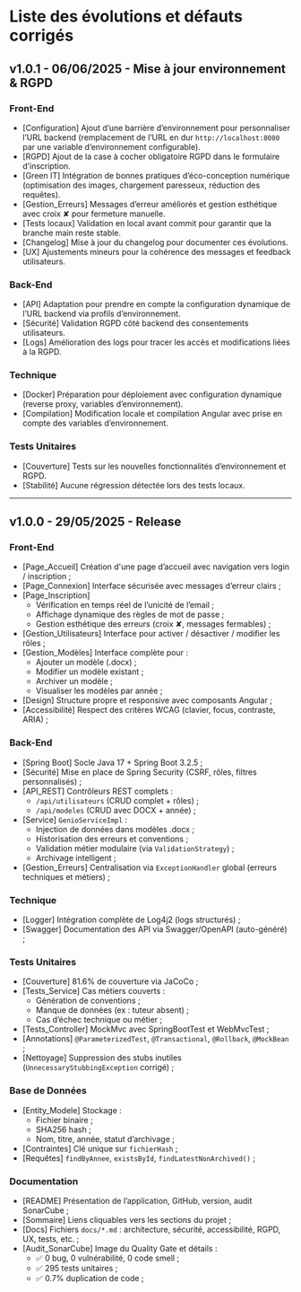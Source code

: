 # Liste des évolutions et défauts corrigés

## v1.0.1 - 06/06/2025 - Mise à jour environnement & RGPD

### Front-End

* [Configuration] Ajout d’une barrière d’environnement pour personnaliser l’URL backend (remplacement de l’URL en dur `http://localhost:8080` par une variable d’environnement configurable).
* [RGPD] Ajout de la case à cocher obligatoire RGPD dans le formulaire d’inscription.
* [Green IT] Intégration de bonnes pratiques d’éco-conception numérique (optimisation des images, chargement paresseux, réduction des requêtes).
* [Gestion_Erreurs] Messages d’erreur améliorés et gestion esthétique avec croix ✘ pour fermeture manuelle.
* [Tests locaux] Validation en local avant commit pour garantir que la branche main reste stable.
* [Changelog] Mise à jour du changelog pour documenter ces évolutions.
* [UX] Ajustements mineurs pour la cohérence des messages et feedback utilisateurs.

### Back-End

* [API] Adaptation pour prendre en compte la configuration dynamique de l’URL backend via profils d’environnement.
* [Sécurité] Validation RGPD côté backend des consentements utilisateurs.
* [Logs] Amélioration des logs pour tracer les accès et modifications liées à la RGPD.

### Technique

* [Docker] Préparation pour déploiement avec configuration dynamique (reverse proxy, variables d’environnement).
* [Compilation] Modification locale et compilation Angular avec prise en compte des variables d’environnement.

### Tests Unitaires

* [Couverture] Tests sur les nouvelles fonctionnalités d’environnement et RGPD.
* [Stabilité] Aucune régression détectée lors des tests locaux.

---

## v1.0.0 - 29/05/2025 - Release

### Front-End

* [Page_Accueil] Création d'une page d’accueil avec navigation vers login / inscription ;
* [Page_Connexion] Interface sécurisée avec messages d’erreur clairs ;
* [Page_Inscription]
  * Vérification en temps réel de l’unicité de l’email ;
  * Affichage dynamique des règles de mot de passe ;
  * Gestion esthétique des erreurs (croix ✘, messages fermables) ;
* [Gestion_Utilisateurs] Interface pour activer / désactiver / modifier les rôles ;
* [Gestion_Modèles] Interface complète pour :
  * Ajouter un modèle (.docx) ;
  * Modifier un modèle existant ;
  * Archiver un modèle ;
  * Visualiser les modèles par année ;
* [Design] Structure propre et responsive avec composants Angular ;
* [Accessibilité] Respect des critères WCAG (clavier, focus, contraste, ARIA) ;

### Back-End

* [Spring Boot] Socle Java 17 + Spring Boot 3.2.5 ;
* [Sécurité] Mise en place de Spring Security (CSRF, rôles, filtres personnalisés) ;
* [API_REST] Contrôleurs REST complets :
  * `/api/utilisateurs` (CRUD complet + rôles) ;
  * `/api/modeles` (CRUD avec DOCX + année) ;
* [Service] `GenioServiceImpl` :
  * Injection de données dans modèles .docx ;
  * Historisation des erreurs et conventions ;
  * Validation métier modulaire (via `ValidationStrategy`) ;
  * Archivage intelligent ;
* [Gestion_Erreurs] Centralisation via `ExceptionHandler` global (erreurs techniques et métiers) ;

### Technique

* [Logger] Intégration complète de Log4j2 (logs structurés) ;
* [Swagger] Documentation des API via Swagger/OpenAPI (auto-généré) ;

### Tests Unitaires

* [Couverture] 81.6% de couverture via JaCoCo ;
* [Tests_Service] Cas métiers couverts :
  * Génération de conventions ;
  * Manque de données (ex : tuteur absent) ;
  * Cas d’échec technique ou métier ;
* [Tests_Controller] MockMvc avec SpringBootTest et WebMvcTest ;
* [Annotations] `@ParameterizedTest`, `@Transactional`, `@Rollback`, `@MockBean` ;
* [Nettoyage] Suppression des stubs inutiles (`UnnecessaryStubbingException` corrigé) ;

### Base de Données

* [Entity_Modele] Stockage :
  * Fichier binaire ;
  * SHA256 hash ;
  * Nom, titre, année, statut d’archivage ;
* [Contraintes] Clé unique sur `fichierHash` ;
* [Requêtes] `findByAnnee`, `existsById`, `findLatestNonArchived()` ;

### Documentation

* [README] Présentation de l’application, GitHub, version, audit SonarCube ;
* [Sommaire] Liens cliquables vers les sections du projet ;
* [Docs] Fichiers `docs/*.md` : architecture, sécurité, accessibilité, RGPD, UX, tests, etc. ;
* [Audit_SonarCube] Image du Quality Gate et détails :
  * ✅ 0 bug, 0 vulnérabilité, 0 code smell ;
  * ✅ 295 tests unitaires ;
  * ✅ 0.7% duplication de code ;
